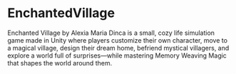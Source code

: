 # EnchantedVillage
Enchanted Village by Alexia Maria Dinca is a small, cozy life simulation game made in Unity where players customize their own character, move to a magical village, design their dream home, befriend mystical villagers, and explore a world full of surprises—while mastering Memory Weaving Magic that shapes the world around them.
